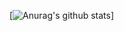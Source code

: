 [![Anurag's github stats](https://github-readme-stats.vercel.app/api?username=lemesBr&count_private=true&show_icons=true)]
